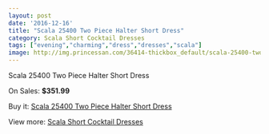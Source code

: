 ```yaml
---
layout: post
date: '2016-12-16'
title: "Scala 25400 Two Piece Halter Short Dress"
category: Scala Short Cocktail Dresses
tags: ["evening","charming","dress","dresses","scala"]
image: http://img.princessan.com/36414-thickbox_default/scala-25400-two-piece-halter-short-dress.jpg
---
```

Scala 25400 Two Piece Halter Short Dress

On Sales: **$351.99**
<a href="https://www.princessan.com/en/17065-scala-25400-two-piece-halter-short-dress.html"><amp-img layout="responsive" width="600" height="600" src="//img.princessan.com/36414-thickbox_default/scala-25400-two-piece-halter-short-dress.jpg" alt="Scala 25400 Two Piece Halter Short Dress 0" /></a>
<a href="https://www.princessan.com/en/17065-scala-25400-two-piece-halter-short-dress.html"><amp-img layout="responsive" width="600" height="600" src="//img.princessan.com/36418-thickbox_default/scala-25400-two-piece-halter-short-dress.jpg" alt="Scala 25400 Two Piece Halter Short Dress 1" /></a>
<a href="https://www.princessan.com/en/17065-scala-25400-two-piece-halter-short-dress.html"><amp-img layout="responsive" width="600" height="600" src="//img.princessan.com/36417-thickbox_default/scala-25400-two-piece-halter-short-dress.jpg" alt="Scala 25400 Two Piece Halter Short Dress 2" /></a>
<a href="https://www.princessan.com/en/17065-scala-25400-two-piece-halter-short-dress.html"><amp-img layout="responsive" width="600" height="600" src="//img.princessan.com/36416-thickbox_default/scala-25400-two-piece-halter-short-dress.jpg" alt="Scala 25400 Two Piece Halter Short Dress 3" /></a>
<a href="https://www.princessan.com/en/17065-scala-25400-two-piece-halter-short-dress.html"><amp-img layout="responsive" width="600" height="600" src="//img.princessan.com/36415-thickbox_default/scala-25400-two-piece-halter-short-dress.jpg" alt="Scala 25400 Two Piece Halter Short Dress 4" /></a>

Buy it: [Scala 25400 Two Piece Halter Short Dress](https://www.princessan.com/en/17065-scala-25400-two-piece-halter-short-dress.html "Scala 25400 Two Piece Halter Short Dress")

View more: [Scala Short Cocktail Dresses](https://www.princessan.com/en/143- "Scala Short Cocktail Dresses")